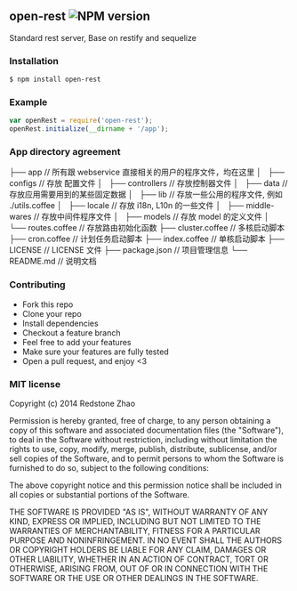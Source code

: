 ## open-rest ![NPM version](https://img.shields.io/npm/v/open-rest.svg?style=flat)

Standard rest server, Base on restify and sequelize

### Installation
```bash
$ npm install open-rest
```

### Example
```js
var openRest = require('open-rest');
openRest.initialize(__dirname + '/app');
```

### App directory agreement
├── app // 所有跟 webservice 直接相关的用户的程序文件，均在这里
│   ├── configs // 存放 配置文件
│   ├── controllers // 存放控制器文件
│   ├── data // 存放应用需要用到的某些固定数据
│   ├── lib // 存放一些公用的程序文件, 例如 ./utils.coffee
│   ├── locale // 存放 i18n, L10n 的一些文件
│   ├── middle-wares // 存放中间件程序文件
│   ├── models // 存放 model 的定义文件
│   └── routes.coffee // 存放路由初始化函数
├── cluster.coffee // 多核启动脚本
├── cron.coffee // 计划任务启动脚本
├── index.coffee // 单核启动脚本
├── LICENSE // LICENSE 文件
├── package.json // 项目管理信息
└── README.md // 说明文档

### Contributing
- Fork this repo
- Clone your repo
- Install dependencies
- Checkout a feature branch
- Feel free to add your features
- Make sure your features are fully tested
- Open a pull request, and enjoy <3

### MIT license
Copyright (c) 2014 Redstone Zhao

Permission is hereby granted, free of charge, to any person obtaining a copy
of this software and associated documentation files (the &quot;Software&quot;), to deal
in the Software without restriction, including without limitation the rights
to use, copy, modify, merge, publish, distribute, sublicense, and/or sell
copies of the Software, and to permit persons to whom the Software is
furnished to do so, subject to the following conditions:

The above copyright notice and this permission notice shall be included in
all copies or substantial portions of the Software.

THE SOFTWARE IS PROVIDED &quot;AS IS&quot;, WITHOUT WARRANTY OF ANY KIND, EXPRESS OR
IMPLIED, INCLUDING BUT NOT LIMITED TO THE WARRANTIES OF MERCHANTABILITY,
FITNESS FOR A PARTICULAR PURPOSE AND NONINFRINGEMENT. IN NO EVENT SHALL THE
AUTHORS OR COPYRIGHT HOLDERS BE LIABLE FOR ANY CLAIM, DAMAGES OR OTHER
LIABILITY, WHETHER IN AN ACTION OF CONTRACT, TORT OR OTHERWISE, ARISING FROM,
OUT OF OR IN CONNECTION WITH THE SOFTWARE OR THE USE OR OTHER DEALINGS IN
THE SOFTWARE.

